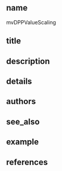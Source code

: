 ## name
mvDPPValueScaling
## title
## description
## details
## authors
## see_also
## example
## references
